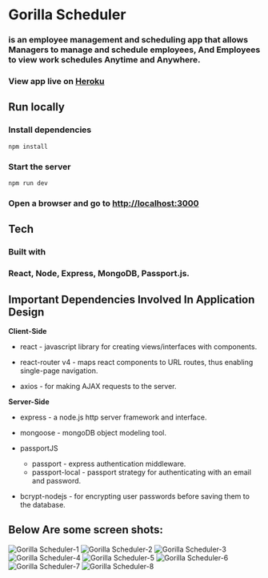 # Gorilla Scheduler
### is an employee management and scheduling app that allows Managers to manage and schedule employees, And Employees to view work schedules Anytime and Anywhere.

### View app live on [Heroku](https://gorilla-shift-scheduler.herokuapp.com/)

## Run locally
### Install dependencies
```shell
npm install
```
### Start the server
```shell
npm run dev
```
### Open a browser and go to [http://localhost:3000](http://localhost:3000)

## Tech
### Built with 

### React, Node, Express, MongoDB, Passport.js.

Important Dependencies Involved In Application Design
---
**Client-Side**

* react - javascript library for creating views/interfaces with components.

* react-router v4 - maps react components to URL routes, thus enabling single-page navigation.

* axios - for making AJAX requests to the server.


**Server-Side**

* express - a node.js http server framework and interface.

* mongoose - mongoDB object modeling tool.

* passportJS
    * passport - express authentication middleware.
    * passport-local - passport strategy for authenticating with an email and password.

* bcrypt-nodejs - for encrypting user passwords before saving them to the database.

## Below Are some screen shots:

![Gorilla Scheduler-1](./public/assets/images/gorilla1.png)
![Gorilla Scheduler-2](./public/assets/images/gorilla2.png)
![Gorilla Scheduler-3](./public/assets/images/gorilla3.png)
![Gorilla Scheduler-4](./public/assets/images/gorilla4.png)
![Gorilla Scheduler-5](./public/assets/images/gorilla5.png)
![Gorilla Scheduler-6](./public/assets/images/gorilla6.png)
![Gorilla Scheduler-7](./public/assets/images/gorilla7.png)
![Gorilla Scheduler-8](./public/assets/images/gorilla8.png)

